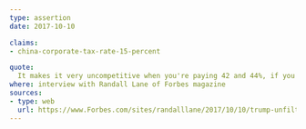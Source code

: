 ```yaml
---
type: assertion
date: 2017-10-10

claims:
- china-corporate-tax-rate-15-percent

quote:
  It makes it very uncompetitive when you're paying 42 and 44%, if you start including state taxes and other things that many businesses have to, depending on what state they're in, and in China you're at 15% and in other countries you're at numbers far lower than that.
where: interview with Randall Lane of Forbes magazine
sources:
- type: web
  url: https://www.Forbes.com/sites/randalllane/2017/10/10/trump-unfiltered/2/
---
```


